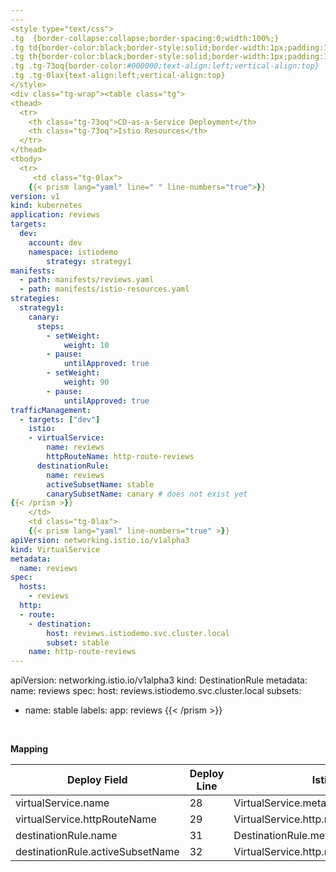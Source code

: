 ```yaml
---
---
<style type="text/css">
.tg  {border-collapse:collapse;border-spacing:0;width:100%;}
.tg td{border-color:black;border-style:solid;border-width:1px;padding:10px 5px;width:50%;}
.tg th{border-color:black;border-style:solid;border-width:1px;padding:10px 5px;width:50%;}
.tg .tg-73oq{border-color:#000000;text-align:left;vertical-align:top}
.tg .tg-0lax{text-align:left;vertical-align:top}
</style>
<div class="tg-wrap"><table class="tg">
<thead>
  <tr>
    <th class="tg-73oq">CD-as-a-Service Deployment</th>
    <th class="tg-73oq">Istio Resources</th>
  </tr>
</thead>
<tbody>
  <tr>
     <td class="tg-0lax">
    {{< prism lang="yaml" line=" " line-numbers="true">}}
version: v1
kind: kubernetes
application: reviews
targets: 
  dev:
    account: dev
    namespace: istiodemo
		strategy: strategy1 
manifests:
  - path: manifests/reviews.yaml
  - path: manifests/istio-resources.yaml
strategies:
  strategy1:
    canary: 
      steps:
        - setWeight:
            weight: 10
        - pause:
            untilApproved: true
        - setWeight:
            weight: 90
        - pause:
            untilApproved: true
trafficManagement:
  - targets: ["dev"]
    istio:
    - virtualService: 
        name: reviews 
        httpRouteName: http-route-reviews
      destinationRule: 
        name: reviews 
        activeSubsetName: stable
        canarySubsetName: canary # does not exist yet
{{< /prism >}}
    </td>
    <td class="tg-0lax">
    {{< prism lang="yaml" line-numbers="true" >}}
apiVersion: networking.istio.io/v1alpha3
kind: VirtualService
metadata:
  name: reviews
spec:
  hosts:
    - reviews
  http:
  - route:
    - destination:
        host: reviews.istiodemo.svc.cluster.local
        subset: stable
    name: http-route-reviews
---
```

apiVersion: networking.istio.io/v1alpha3
kind: DestinationRule
metadata:
  name: reviews
spec:
  host: reviews.istiodemo.svc.cluster.local
  subsets:
  - name: stable
    labels:
      app: reviews
{{< /prism >}}
    </td>
   
  </tr>
</tbody>
</table></div><br>

**Mapping**
<br>

| Deploy Field                     | Deploy Line | Istio Field                                  | Istio Line | 
|----------------------------------|-------------|----------------------------------------------|------------|
| virtualService.name              | 28          | VirtualService.metadata.name                 | 4          |
| virtualService.httpRouteName     | 29          | VirtualService.http.route.name               | 13         |
| destinationRule.name             | 31          | DestinationRule.metadata.name                | 18         |
| destinationRule.activeSubsetName | 32          | VirtualService.http.route.destination.subset | 12         |
